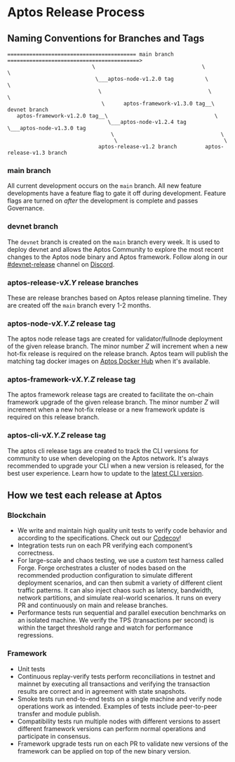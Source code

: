 # Aptos Release Process

## Naming Conventions for Branches and Tags

```
========================================= main branch ==========================================>
                           \                                  \                         \
                            \___aptos-node-v1.2.0 tag          \                         \
                             \                                  \                         \
                              \      aptos-framework-v1.3.0 tag__\                     devnet branch
   aptos-framework-v1.2.0 tag__\                                  \                     
                                \___aptos-node-v1.2.4 tag          \___aptos-node-v1.3.0 tag
                                 \                                  \
                                  \                                  \
                             aptos-release-v1.2 branch         aptos-release-v1.3 branch

```

### main branch
All current development occurs on the `main` branch. All new feature developments have a feature flag to gate it off during development. Feature flags are turned on *after* the development is complete and passes Governance.

### devnet branch
The `devnet` branch is created on the `main` branch every week. It is used to deploy devnet and allows the Aptos Community to explore the most recent changes to the Aptos node binary and Aptos framework. Follow along in our [#devnet-release](https://discord.com/channels/945856774056083548/956692649430093904) channel on [Discord](https://discord.gg/aptoslabs).

### aptos-release-v*X.Y* release branches
These are release branches based on Aptos release planning timeline. They are created off
the `main` branch every 1-2 months.

### aptos-node-v*X.Y.Z* release tag
The aptos node release tags are created for validator/fullnode deployment of the given release branch. The minor number *Z* will increment when a new hot-fix release is required on the release branch. Aptos team will publish the matching tag docker images on [Aptos Docker Hub](https://hub.docker.com/r/aptoslabs/validator/tags) when it's available.

### aptos-framework-v*X.Y.Z* release tag
The aptos framework release tags are created to facilitate the on-chain framework upgrade of the given release branch. The minor number *Z* will increment when a new hot-fix release or a new  framework update is required on this release branch.

### aptos-cli-v*X.Y.Z* release tag
The aptos cli release tags are created to track the CLI versions for community to use when developing on the Aptos network. It's always recommended to upgrade your CLI when a new version is released, for the best user experience. Learn how to update to the [latest CLI version](https://aptos.dev/tools/install-cli/install-from-brew/#upgrading-the-cli).

## How we test each release at Aptos
### Blockchain
* We write and maintain high quality unit tests to verify code behavior and according to the specifications. Check out our [Codecov](https://app.codecov.io/gh/aptos-labs/aptos-core)!
* Integration tests run on each PR verifying each component’s correctness.
* For large-scale and chaos testing, we use a custom test harness called Forge. Forge orchestrates a cluster of nodes based on the recommended production configuration to simulate different deployment scenarios, and can then submit a variety of different client traffic patterns. It can also inject chaos such as latency, bandwidth, network partitions, and simulate real-world scenarios. It runs on every PR and continuously on main and release branches.
* Performance tests run sequential and parallel execution benchmarks on an isolated machine. We verify the TPS (transactions per second) is within the target threshold range and watch for performance regressions.
### Framework
* Unit tests
* Continuous replay-verify tests perform reconciliations in testnet and mainnet by executing all transactions and verifying the transaction results are correct and in agreement with state snapshots.
* Smoke tests run end-to-end tests on a single machine and verify node operations work as intended. Examples of tests include peer-to-peer transfer and module publish.
* Compatibility tests run multiple nodes with different versions to assert different framework versions can perform normal operations and participate in consensus.
* Framework upgrade tests run on each PR to validate new versions of the framework can be applied on top of the new binary version.

